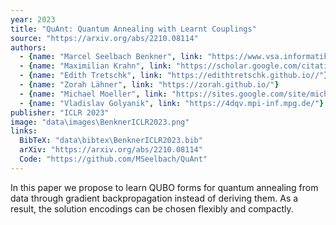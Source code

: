 ```yaml
---
year: 2023
title: "QuAnt: Quantum Annealing with Learnt Couplings"
source: "https://arxiv.org/abs/2210.08114"
authors:
  - {name: "Marcel Seelbach Benkner", link: "https://www.vsa.informatik.uni-siegen.de/en/seelbach-marcel"}
  - {name: "Maximilian Krahn", link: "https://scholar.google.com/citations?user=Dg5q7-QAAAAJ&hl=en&oi=ao"}
  - {name: "Edith Tretschk", link: "https://edithtretschk.github.io//"}
  - {name: "Zorah Lähner", link: "https://zorah.github.io/"}
  - {name: "Michael Moeller", link: "https://sites.google.com/site/michaelmoellermath"}
  - {name: "Vladislav Golyanik", link: "https://4dqv.mpi-inf.mpg.de/"}
publisher: "ICLR 2023"
image: "data\images\BenknerICLR2023.png"
links:
  BibTeX: "data\bibtex\BenknerICLR2023.bib"
  arXiv: "https://arxiv.org/abs/2210.08114"
  Code: "https://github.com/MSeelbach/QuAnt"
---
```

In this paper we propose to learn QUBO forms for quantum annealing from data through gradient backpropagation instead of deriving them. As a result, the solution encodings can be chosen flexibly and compactly.
